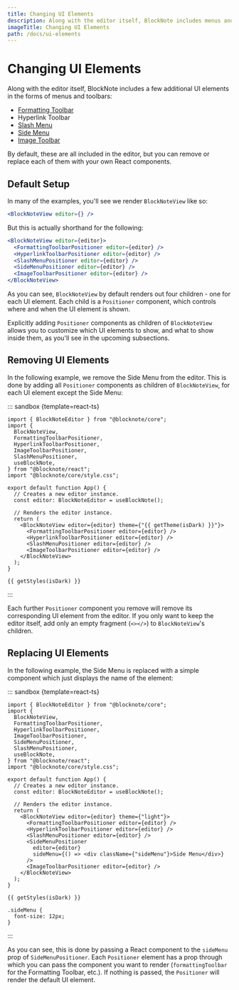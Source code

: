 ```yaml
---
title: Changing UI Elements
description: Along with the editor itself, BlockNote includes menus and toolbars which you can replace or remove.
imageTitle: Changing UI Elements
path: /docs/ui-elements
---
```



<script setup>
import { useData } from 'vitepress';
import { getTheme, getStyles } from "../demoUtils";

const { isDark } = useData();
</script>

# Changing UI Elements

Along with the editor itself, BlockNote includes a few additional UI elements in the forms of menus and toolbars:

- [Formatting Toolbar](/docs/formatting-toolbar)
- Hyperlink Toolbar
- [Slash Menu](/docs/slash-menu)
- [Side Menu](/docs/side-menu)
- [Image Toolbar](/docs/image-toolbar)

By default, these are all included in the editor, but you can remove or replace each of them with your own React components.

## Default Setup

In many of the examples, you'll see we render `BlockNoteView` like so:

```jsx
<BlockNoteView editor={} />
```

But this is actually shorthand for the following:

```jsx
<BlockNoteView editor={editor}>
  <FormattingToolbarPositioner editor={editor} />
  <HyperlinkToolbarPositioner editor={editor} />
  <SlashMenuPositioner editor={editor} />
  <SideMenuPositioner editor={editor} />
  <ImageToolbarPositioner editor={editor} />
</BlockNoteView>
```

As you can see, `BlockNoteView` by default renders out four children - one for each UI element. Each child is a `Positioner` component, which controls where and when the UI element is shown.

Explicitly adding `Positioner` components as children of `BlockNoteView` allows you to customize which UI elements to show, and what to show inside them, as you'll see in the upcoming subsections.

## Removing UI Elements

In the following example, we remove the Side Menu from the editor. This is done by adding all `Positioner` components as children of `BlockNoteView`, for each UI element except the Side Menu:

::: sandbox {template=react-ts}

```typescript-vue /App.tsx
import { BlockNoteEditor } from "@blocknote/core";
import {
  BlockNoteView,
  FormattingToolbarPositioner,
  HyperlinkToolbarPositioner,
  ImageToolbarPositioner,
  SlashMenuPositioner,
  useBlockNote,
} from "@blocknote/react";
import "@blocknote/core/style.css";

export default function App() {
  // Creates a new editor instance.
  const editor: BlockNoteEditor = useBlockNote();

  // Renders the editor instance.
  return (
    <BlockNoteView editor={editor} theme={"{{ getTheme(isDark) }}"}>
      <FormattingToolbarPositioner editor={editor} />
      <HyperlinkToolbarPositioner editor={editor} />
      <SlashMenuPositioner editor={editor} />
      <ImageToolbarPositioner editor={editor} />
    </BlockNoteView>
  );
}
```

```css-vue /styles.css [hidden]
{{ getStyles(isDark) }}
```

:::

Each further `Positioner` component you remove will remove its corresponding UI element from the editor. If you only want to keep the editor itself, add only an empty fragment (`<></>`) to `BlockNoteView`'s children.

## Replacing UI Elements

In the following example, the Side Menu is replaced with a simple component which just displays the name of the element:

::: sandbox {template=react-ts}

```typescript-vue /App.tsx
import { BlockNoteEditor } from "@blocknote/core";
import {
  BlockNoteView,
  FormattingToolbarPositioner,
  HyperlinkToolbarPositioner,
  ImageToolbarPositioner,
  SideMenuPositioner,
  SlashMenuPositioner,
  useBlockNote,
} from "@blocknote/react";
import "@blocknote/core/style.css";

export default function App() {
  // Creates a new editor instance.
  const editor: BlockNoteEditor = useBlockNote();

  // Renders the editor instance.
  return (
    <BlockNoteView editor={editor} theme={"light"}>
      <FormattingToolbarPositioner editor={editor} />
      <HyperlinkToolbarPositioner editor={editor} />
      <SlashMenuPositioner editor={editor} />
      <SideMenuPositioner
        editor={editor}
        sideMenu={() => <div className={"sideMenu"}>Side Menu</div>}
      />
      <ImageToolbarPositioner editor={editor} />
    </BlockNoteView>
  );
}
```

```css-vue /styles.css [hidden]
{{ getStyles(isDark) }}

.sideMenu {
  font-size: 12px;
}
```

:::

As you can see, this is done by passing a React component to the `sideMenu` prop of `SideMenuPositioner`. Each `Positioner` element has a prop through which you can pass the component you want to render (`formattingToolbar` for the Formatting Toolbar, etc.). If nothing is passed, the `Positioner` will render the default UI element.

